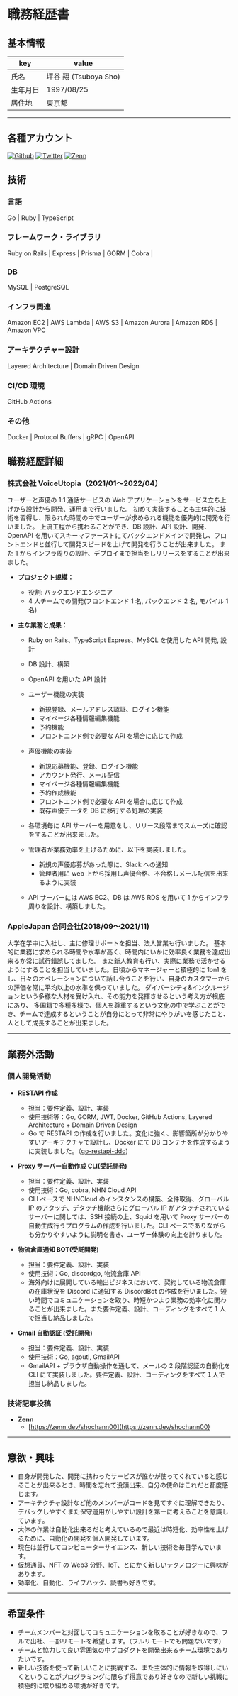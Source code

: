 # 職務経歴書

## 基本情報

| key      | value                 |
| -------- | --------------------- |
| 氏名     | 坪谷 翔 (Tsuboya Sho) |
| 生年月日 | 1997/08/25            |
| 居住地   | 東京都                |

---

## 各種アカウント

<p>
<a href="https://github.com/git-shochann" target="_blank"><img alt="Github" src="https://img.shields.io/badge/git_shochann-%2312100E.svg?&style=flat-square&logo=Github&logoColor=white" /></a>
<a href="https://twitter.com/00sht_" target="_blank"><img alt="Twitter" src="https://img.shields.io/badge/@00sht_-%231DA1F2.svg?&style=flat-square&logo=twitter&logoColor=white" /></a>
<a href="https://zenn.dev/shochann00" target="_blank"><img alt="Zenn" src="https://img.shields.io/badge/shochann00-3EA8FF.svg?&style=flat-square&logo=Zenn&logoColor=white" /></a>
</p>

## 技術

### 言語

Go | Ruby | TypeScript

### フレームワーク・ライブラリ

Ruby on Rails | Express | Prisma | GORM | Cobra |

### DB

MySQL | PostgreSQL

### インフラ関連

Amazon EC2 | AWS Lambda | AWS S3 | Amazon Aurora | Amazon RDS | Amazon VPC

### アーキテクチャー設計

Layered Architecture | Domain Driven Design

### CI/CD 環境

GitHub Actions

### その他

Docker | Protocol Buffers | gRPC | OpenAPI

## 職務経歴詳細

### 株式会社 VoiceUtopia（2021/01〜2022/04）

ユーザーと声優の 1:1 通話サービスの Web アプリケーションをサービス立ち上げから設計から開発、運用まで行いました。
初めて実装することも主体的に技術を習得し、限られた時間の中でユーザーが求められる機能を優先的に開発を行いました。
上流工程から携わることができ、DB 設計、API 設計、開発、OpenAPI を用いてスキーマファーストにてバックエンドメインで開発し、フロントエンドと並行して開発スピードを上げて開発を行うことが出来ました。
また 1 からインフラ周りの設計、デプロイまで担当をしリリースをすることが出来ました。

- **プロジェクト規模：**

  - 役割: バックエンドエンジニア
  - 4 人チームでの開発(フロントエンド 1 名, バックエンド 2 名, モバイル 1 名)

- **主な業務と成果：**

  - Ruby on Rails、TypeScript Express、MySQL を使用した API 開発, 設計

  - DB 設計、構築

  - OpenAPI を用いた API 設計

  - ユーザー機能の実装

    - 新規登録、メールアドレス認証、ログイン機能
    - マイページ各種情報編集機能
    - 予約機能
    - フロントエンド側で必要な API を場合に応じて作成

  - 声優機能の実装

    - 新規応募機能、登録、ログイン機能
    - アカウント発行、メール配信
    - マイページ各種情報編集機能
    - 予約作成機能
    - フロントエンド側で必要な API を場合に応じて作成
    - 既存声優データを DB に移行する処理の実装

  - 各環境毎に API サーバーを用意をし、リリース段階までスムーズに確認をすることが出来ました。
  - 管理者が業務効率を上げるために、以下を実装しました。

    - 新規の声優応募があった際に、Slack への通知
    - 管理者用に web 上から採用し声優合格、不合格しメール配信を出来るように実装

  - API サーバーには AWS EC2、DB は AWS RDS を用いて 1 からインフラ周りを設計、構築しました。

### AppleJapan 合同会社(2018/09〜2021/11)

大学在学中に入社し、主に修理サポートを担当、法人営業も行いました。
基本的に業務に求められる時間や水準が高く、時間内にいかに効率良く業務を達成出来るか常に試行錯誤してました。
また新人教育も行い、実際に業務で活かせるようにすることを担当していました。日頃からマネージャーと積極的に 1on1 をし、日々のオペレーションについて話し合うことを行い、自身のカスタマーからの評価を常に平均以上の水準を保っていました。
ダイバーシティ&インクルージョンという多様な人材を受け入れ、その能力を発揮させるという考え方が根底にあり、
多国籍で多種多様で、個人を尊重するという文化の中で学ぶことができ、チームで達成するということが自分にとって非常にやりがいを感じたこと、人として成長することが出来ました。

---

## 業務外活動

### 個人開発活動

- **RESTAPI 作成**

  - 担当：要件定義、設計、実装
  - 使用技術等：Go, GORM, JWT, Docker, GitHub Actions, Layered Architecture + Domain Driven Design
  - Go で RESTAPI の作成を行いました。変化に強く、影響箇所が分かりやすいアーキテクチャで設計し、Docker にて DB コンテナを作成するように実装しました。（[go-restapi-ddd](https://github.com/git-shochann/go-restapi-ddd))

- **Proxy サーバー自動作成 CLI(受託開発)**

  - 担当：要件定義、設計、実装
  - 使用技術：Go, cobra, NHN Cloud API
  - CLI ベースで NHNCloud のインスタンスの構築、全件取得、グローバル IP のアタッチ、デタッチ機能さらにグローバル IP がアタッチされているサーバーに関しては、SSH 接続の上、Squid を用いて Proxy サーバーの自動生成行うプログラムの作成を行いました。CLI ベースでありながらも分かりやすいように説明を書き、ユーザー体験の向上を計りました。

- **物流倉庫通知 BOT(受託開発)**

  - 担当：要件定義、設計、実装
  - 使用技術：Go, discordgo, 物流倉庫 API
  - 海外向けに展開している輸出ビジネスにおいて、契約している物流倉庫の在庫状況を Discord に通知する DiscordBot の作成を行いました。短い時間でコミュニケーションを取り、時短かつより業務の効率化に関わることが出来ました。また要件定義、設計、コーディングをすべて１人で担当し納品しました。

- **Gmail 自動認証 (受託開発)**

  - 担当：要件定義、設計、実装
  - 使用技術：Go, agouti, GmailAPI
  - GmailAPI + ブラウザ自動操作を通して、メールの 2 段階認証の自動化を CLI にて実装しました。要件定義、設計、コーディングをすべて１人で担当し納品しました。

### 技術記事投稿

- **Zenn**
  - [https://zenn.dev/shochann00](https://zenn.dev/shochann00)

---

## 意欲・興味

- 自身が開発した、開発に携わったサービスが誰かが使ってくれていると感じることが出来るとき、時間を忘れて没頭出来、自分の使命はこれだと都度感じます。
- アーキテクチャ設計など他のメンバーがコードを見てすぐに理解できたり、デバッグしやすくまた保守運用がしやすい設計を第一に考えることを意識しています。
- 大体の作業は自動化出来るだと考えているので最近は時短化、効率性を上げるために、自動化の開発を個人開発しています。
- 現在は並行してコンピューターサイエンス、新しい技術を毎日学んでいます。
- 仮想通貨、NFT の Web3 分野、IoT、とにかく新しいテクノロジーに興味があります。
- 効率化、自動化、ライフハック、読書も好きです。

---

## 希望条件

- チームメンバーと対面してコミュニケーションを取ることが好きなので、フルで出社、一部リモートを希望します。（フルリモートでも問題ないです）
- チームと協力して良い雰囲気の中プロダクトを開発出来るチーム環境でありたいです。
- 新しい技術を使って新しいことに挑戦する、また主体的に情報を取得しにいくということがプログラミングに限らず得意であり好きなので新しい挑戦に積極的に取り組める環境が好きです。
